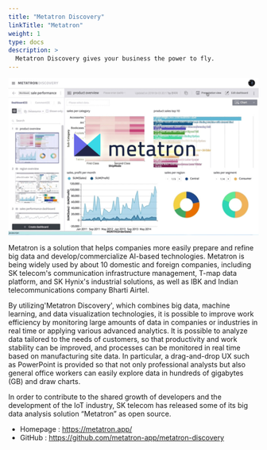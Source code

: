 ```yaml
---
title: "Metatron Discovery"
linkTitle: "Metatron"
weight: 1
type: docs
description: >
  Metatron Discovery gives your business the power to fly.
---
```


 ![Metatron](./metatron0.jpg) 

Metatron is a solution that helps companies more easily prepare and refine big data and develop/commercialize AI-based technologies. Metatron is being widely used by about 10 domestic and foreign companies, including SK telecom's communication infrastructure management, T-map data platform, and SK Hynix's industrial solutions, as well as IBK and Indian telecommunications company Bharti Airtel.

By utilizing'Metatron Discovery', which combines big data, machine learning, and data visualization technologies, it is possible to improve work efficiency by monitoring large amounts of data in companies or industries in real time or applying various advanced analytics. It is possible to analyze data tailored to the needs of customers, so that productivity and work stability can be improved, and processes can be monitored in real time based on manufacturing site data. In particular, a drag-and-drop UX such as PowerPoint is provided so that not only professional analysts but also general office workers can easily explore data in hundreds of gigabytes (GB) and draw charts.

In order to contribute to the shared growth of developers and the development of the IoT industry, SK telecom has released some of its big data analysis solution “Metatron” as open source.

* Homepage : https://metatron.app/
* GitHub : https://github.com/metatron-app/metatron-discovery